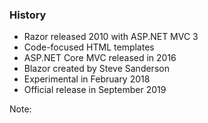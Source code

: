 ### History

- Razor released 2010 with ASP.NET MVC 3
- Code-focused HTML templates
- ASP.NET Core MVC released in 2016
- Blazor created by Steve Sanderson
- Experimental in February 2018
- Official release in September 2019



Note:

